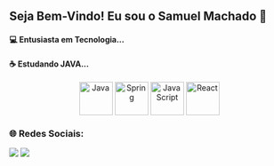 
## Seja Bem-Vindo! Eu sou o Samuel Machado 👋

<h4>💻 Entusiasta em Tecnologia...</h4>
<h4>☕ Estudando JAVA...</h4>


<div align="center" style="display: inline_block">
  <img align="center" alt="Java" height="60" width="60" src="https://cdn.jsdelivr.net/gh/devicons/devicon@latest/icons/java/java-original.svg" /> 
  <img align="center" alt="Spring" height="60" width="60" src="https://cdn.jsdelivr.net/gh/devicons/devicon@latest/icons/spring/spring-original.svg">
  <img align="center" alt="JavaScript" height="60" width="60" src="https://cdn.jsdelivr.net/gh/devicons/devicon@latest/icons/javascript/javascript-plain.svg">
  <img align="center" alt="React" height="60" width="60" src="https://cdn.jsdelivr.net/gh/devicons/devicon@latest/icons/react/react-original.svg">
</div>

<div>
 <h3> 🌐 Redes Sociais: <br></h3> 
 <a href="https://www.linkedin.com/in/samuel-machado-7a4b30271/" target="_blank"><img src="https://img.shields.io/badge/-LinkedIn-%230077B5?style=for-the-badge&logo=linkedin&logoColor=white" target="_blank"></a>
 <a href = "samuelmachadodev@gmail.com"><img src="https://img.shields.io/badge/Gmail-D14836?style=for-the-badge&logo=gmail&logoColor=white" target="_blank"></a>
</div>

          
</div>


